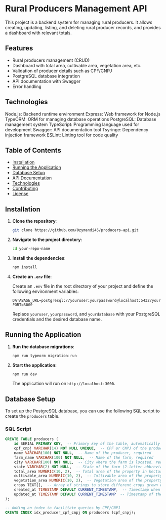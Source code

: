 # Rural Producers Management API

This project is a backend system for managing rural producers. It allows creating, updating, listing, and deleting rural producer records, and provides a dashboard with relevant totals.

## Features

- Rural producers management (CRUD)
- Dashboard with total area, cultivable area, vegetation area, etc.
- Validation of producer details such as CPF/CNPJ
- PostgreSQL database integration
- API documentation with Swagger
- Error handling

## Technologies
Node.js: Backend runtime environment
Express: Web framework for Node.js
TypeORM: ORM for managing database operations
PostgreSQL: Database management system
TypeScript: Programming language used for development
Swagger: API documentation tool
Tsyringe: Dependency injection framework
ESLint: Linting tool for code quality

## Table of Contents

- [Installation](#installation)
- [Running the Application](#running-the-application)
- [Database Setup](#database-setup)
- [API Documentation](#api-documentation)
- [Technologies](#technologies)
- [Contributing](#contributing)
- [License](#license)

## Installation

1. **Clone the repository**:

    ```bash
    git clone https://github.com/0zymandi45/producers-api.git
    ```

2. **Navigate to the project directory**:

    ```bash
    cd your-repo-name
    ```

3. **Install the dependencies**:

    ```bash
    npm install
    ```

4. **Create an `.env` file**:

    Create an `.env` file in the root directory of your project and define the following environment variables:

    ```
    DATABASE_URL=postgresql://youruser:yourpassword@localhost:5432/yourdatabase
    PORT=3000
    ```

    Replace `youruser`, `yourpassword`, and `yourdatabase` with your PostgreSQL credentials and the desired database name.

## Running the Application

1. **Run the database migrations**:

    ```bash
    npm run typeorm migration:run
    ```

2. **Start the application**:

    ```bash
    npm run dev
    ```

    The application will run on `http://localhost:3000`.

## Database Setup

To set up the PostgreSQL database, you can use the following SQL script to create the `producers` table.

### SQL Script

```sql
CREATE TABLE producers (
    id SERIAL PRIMARY KEY,  -- Primary key of the table, automatically generated
    cpf_cnpj VARCHAR(14) NOT NULL UNIQUE,  -- CPF or CNPJ of the producer, required and unique
    name VARCHAR(100) NOT NULL,  -- Name of the producer, required
    farm_name VARCHAR(100) NOT NULL,  -- Name of the farm, required
    city VARCHAR(100) NOT NULL,  -- City where the farm is located, required
    state VARCHAR(2) NOT NULL,  -- State of the farm (2-letter abbreviation), required
    total_area NUMERIC(10, 2),  -- Total area of the property in hectares, allowing decimal values
    cultivable_area NUMERIC(10, 2),  -- Cultivable area of the property in hectares
    vegetation_area NUMERIC(10, 2),  -- Vegetation area of the property in hectares
    crops TEXT[],  -- Array of strings to store different crops grown on the property
    created_at TIMESTAMP DEFAULT CURRENT_TIMESTAMP,  -- Timestamp when the record was created
    updated_at TIMESTAMP DEFAULT CURRENT_TIMESTAMP  -- Timestamp of the last update to the record
);

-- Adding an index to facilitate queries by CPF/CNPJ
CREATE INDEX idx_producer_cpf_cnpj ON producers (cpf_cnpj);
